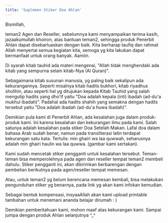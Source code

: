 ```yaml
---
title: 'Suplemen Stiker Doa Ahlan'
---
```


Bismillah, 

teman2 Agen dan Reseller, sebelumnya kami menyampaikan terima kasih, jazaakumullah khoiron, atas bantuan teman2, sehingga produk Penerbit Ahlan dapat disebarluaskan dengan baik. 
Kita berharap taufiq dan rahmat Allah menyertai semua kegiatan kita, semoga yg kita lakukan dapat bermanfaat untuk orang banyak. Aamiin. 

Di syarah kitab tauhid ada materi mengenai, "Allah tidak menghendaki ada kitab yang sempurna selain kitab-Nya (Al Quran)". 

Sebagaimana kitab susunan manusia, yg paling baik sekalipun ada kekurangannya. 
Seperti misalnya kitab hadits bukhori, kitab riyadhus sholihin, atau  seperti hal yg ditujukan kepada Kitab Tauhid yang salah mengutip hadits yang dho'if yaitu "Doa adalah kepala (inti) ibadah (ad-du'a mukhul ibadah)". Padahal ada hadits shahih yang semakna dengan hadits tersebut yaitu "Doa adalah ibadah (ad-du'a huwa ibadah)".

Demikian pula kami di Penerbit Ahlan, ada kesalahan juga dalam produk-produk kami. Ini karena kesalahan dan kekurangan ilmu pada kami. Salah satunya adalah kesalahan pada stiker Doa Setelah Makan. Lafal doa dalam bahasa Arab sudah benar, namun pada transliterasi latin terdapat kekurangan satu kata. Tertulis: min ghairi wa laa quwwah, seharusnya adalah min ghairi haulin wa laa quwwa.
(gambar kami sertakan). 

Kami sudah mencetak stiker pengganti untuk kesalahan tersebut. Teman-teman bisa memperolehnya pada agen dan reseller tempat teman2 membeli dahulu. Stiker pengganti ini, akan dikirimkan berbarengan dengan pembelian berikutnya pada agen/reseller tempat memesan. 

Atau, untuk teman2 yg belum berencana memesan kembali, bisa melakukan pengunduhan stiker yg benarnya, pada link yg akan kami infokan kemudian. 

Sebagai bentuk kompensasi, insyaaAllah akan kami upload printable tambahan untuk menemani ananda belajar dirumah : )

Demikian pemberitahuan kami, mohon maaf atas kekurangan kami. 
Sampai jumpa dengan produk Ahlan selanjutnya ^_^
